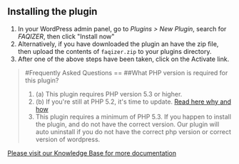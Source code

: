 ## Installing the plugin 

1. In your WordPress admin panel, go to *Plugins > New Plugin*, search for *FAQIZER*, then click "Install now"
2. Alternatively, if you have downloaded the plugin an have the zip file, then upload the contents of `faqizer.zip` to your plugins directory.
3. After one of the above steps have been taken, click on the Activate link.

> #Frequently Asked Questions ==
> ##What PHP version is required for this plugin? <br />
> 1. (a) This plugin requires PHP version 5.3 or higher.<br />
> 1. (b) If you're still at PHP 5.2, it's time to update. [Read here why and how](http://www.wpupdatephp.com/update/)<br />
> 2. This plugin requires a minimum of PHP 5.3. If you happen to install the plugin, and do not have the correct version. Our plugin will auto uninstall if you do not have the correct php version or correct version of wordpress. <br />

[Please visit our Knowledge Base for more documentation](https://www.wrightfloat.com/faqs)
